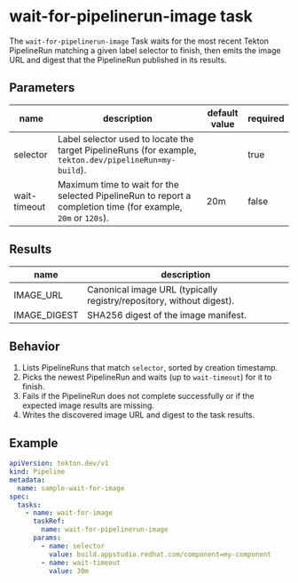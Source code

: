 # wait-for-pipelinerun-image task

The `wait-for-pipelinerun-image` Task waits for the most recent Tekton PipelineRun matching a given label selector to finish, then emits the image URL and digest that the PipelineRun published in its results.

## Parameters
|name|description|default value|required|
|---|---|---|---|
|selector|Label selector used to locate the target PipelineRuns (for example, `tekton.dev/pipelineRun=my-build`).||true|
|wait-timeout|Maximum time to wait for the selected PipelineRun to report a completion time (for example, `20m` or `120s`).|20m|false|

## Results
|name|description|
|---|---|
|IMAGE_URL|Canonical image URL (typically registry/repository, without digest).|
|IMAGE_DIGEST|SHA256 digest of the image manifest.|

## Behavior

1. Lists PipelineRuns that match `selector`, sorted by creation timestamp.
2. Picks the newest PipelineRun and waits (up to `wait-timeout`) for it to finish.
3. Fails if the PipelineRun does not complete successfully or if the expected image results are missing.
4. Writes the discovered image URL and digest to the task results.

## Example

```yaml
apiVersion: tekton.dev/v1
kind: Pipeline
metadata:
  name: sample-wait-for-image
spec:
  tasks:
    - name: wait-for-image
      taskRef:
        name: wait-for-pipelinerun-image
      params:
        - name: selector
          value: build.appstudio.redhat.com/component=my-component
        - name: wait-timeout
          value: 30m
```
